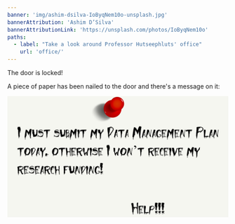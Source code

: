 ```yaml
---
banner: 'img/ashim-dsilva-IoByqNem10o-unsplash.jpg'
bannerAttribution: 'Ashim D’Silva'
bannerAttributionLink: 'https://unsplash.com/photos/IoByqNem10o'
paths:
  - label: "Take a look around Professor Hutseephluts' office"
    url: 'office/'
---
```


The door is locked!

A piece of paper has been nailed to the door and there's a message on it:

!["I must submit my data management plan today. Otherwise I won't receive my research funding!"](./note.png)
